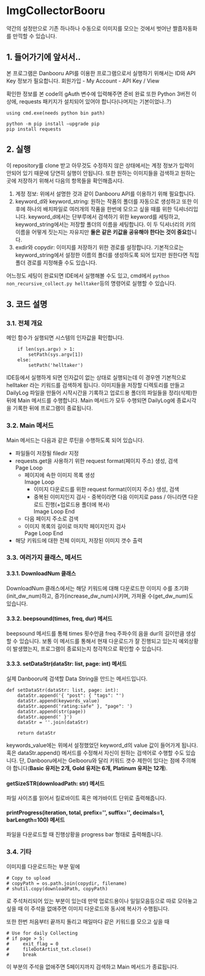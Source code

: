 # ImgCollectorBooru
약간의 설정만으로 기존 하나하나 수동으로 이미지를 모으는 것에서 벗어난 짤줍자동화를 만끽할 수 있습니다.

## 1. 들어가기에 앞서서..
본 프로그램은 Danbooru API를 이용한 프로그램으로서 실행하기 위해서는 ID와 API Key 정보가 필요합니다.
회원가입 - My Account - API Key / View

확인한 정보를 본 code의 gAuth 변수에 입력해주면 준비 완료
또한 Python 3버전 이상에, requests 패키지가 설치되어 있어야 합니다(나머지는 기본이었나..?)
```
using cmd.exe(needs python bin path)

python -m pip install –upgrade pip
pip install requests
```

## 2. 실행
이 repository를 clone 받고 아무것도 수정하지 않은 상태에서는 계정 정보가 입력이 안되어 있기 때문에 당연히 실행이 안됩니다.
또한 원하는 이미지들을 검색하고 원하는 곳에 저장하기 위해서 다음의 항목들을 확인해줍시다.

1.  계정 정보: 위에서 설명한 것과 같이 Danbooru API를 이용하기 위해 필요합니다.
2.  keyword_d와 keyword_string: 원하는 작품의 폴더를 자동으로 생성하고 또한 이후에 하나의 배치파일로 여러개의 작품을 한번에 모으고 싶을 때를 위한 딕셔너리입니다. keyword_d에서는 단부루에서 검색하기 위한 keyword를 세팅하고, keyword_string에서는 저장할 폴더의 이름을 세팅합니다. 이 두 딕셔너리의 키의 이름을 어떻게 짓는지는 자유지만 **둘은 같은 키값을 공유해야 한다는 것이 중요**합니다.
3.  exdir와 copydir: 이미지를 저장하기 위한 경로를 설정합니다. 기본적으로는 keyword_string에서 설정한 이름의 폴더를 생성하도록 되어 있지만 원한다면 직접 폴더 경로를 지정해줄 수도 있습니다.

어느정도 세팅이 완료되면 IDE에서 실행해볼 수도 있고, cmd에서 `python non_recursive_collect.py helltaker`등의 명령어로 실행할 수 있습니다.

## 3. 코드 설명
### 3.1. 전체 개요
메인 함수가 실행되면 시스템의 인자값을 확인합니다.
```
    if len(sys.argv) > 1:
        setPath(sys.argv[1])
    else:
        setPath('helltaker')
```
IDE등에서 실행하게 되면 인자값이 없는 상태로 실행되는데 이 경우엔 기본적으로 helltaker 라는 키워드를 검색하게 됩니다.
이미지들을 저장할 디렉토리를 만들고 DailyLog 파일을 만들어 시작시간을 기록하고 업로드용 폴더의 파일들을 정리(삭제)한 뒤에 Main 메서드를 수행합니다.
Main 메서드가 모두 수행되면 DailyLog에 종료시각을 기록한 뒤에 프로그램이 종료됩니다.

### 3.2. Main 메서드
Main 메서드는 다음과 같은 루틴을 수행하도록 되어 있습니다.

-  파일들이 저장될 filedir 지정<br>
-  requests.get을 사용하기 위한 request format(페이지 주소) 생성, 검색<br>
Page Loop<br>
    -  페이지에 속한 이미지 목록 생성<br>
Image Loop<br>
        -  이미지 다운로드를 위한 request format(이미지 주소) 생성, 검색<br>
        -  중복된 이미지인지 검사 - 중복이라면 다음 이미지로 pass / 아니라면 다운로드 진행(+업로드용 폴더에 복사)<br>
Image Loop End<br>
    -  다음 페이지 주소로 검색<br>
    -  이미지 목록의 길이로 마지막 페이지인지 검사<br>
Page Loop End<br>
-  해당 키워드에 대한 전체 이미지, 저장된 이미지 갯수 출력

### 3.3. 여러가지 클래스, 메서드
#### 3.3.1. DownloadNum 클래스
DownloadNum 클래스에서는 해당 키워드에 대해 다운로드한 이미지 수를 초기화(init_dw_num)하고, 증가(increase_dw_num)시키며, 가져올 수(get_dw_num)도 있습니다.

#### 3.3.2. beepsound(times, freq, dur) 메서드
beepsound 메서드를 통해 times 횟수만큼 freq 주파수의 음을 dur의 길이만큼 생성할 수 있습니다. 보통 이 메서드를 통해서 현재 다운로드가 잘 진행되고 있는지 예외상황이 발생했는지, 프로그램이 종료되는지 청각적으로 확인할 수 있습니다.

#### 3.3.3. setDataStr(dataStr: list, page: int) 메서드
실제 Danbooru에 검색할 Data String을 만드는 메서드입니다.
```
def setDataStr(dataStr: list, page: int):
    dataStr.append('{ "post": { "tags": "')
    dataStr.append(keywords_value)
    dataStr.append('rating:safe" }, "page": ')
    dataStr.append(str(page))
    dataStr.append(' }')
    dataStr = ''.join(dataStr)

    return dataStr
```
keywords_value에는 위에서 설정했었던 keyword_d의 value 값이 들어가게 됩니다. 혹은 dataStr.append() 메서드를 수정해서 자신이 원하는 검색어로 수행할 수도 있습니다. 단, Danbooru에서는 Gelbooru와 달리 키워드 갯수 제한이 있다는 점에 주의해야 합니다(**Basic 유저는 2개, Gold 유저는 6개, Platinum 유저는 12개**).

#### getSizeSTR(downloadPath: str) 메서드
파일 사이즈를 읽어서 킬로바이트 혹은 메가바이트 단위로 출력해줍니다.

#### printProgress(iteration, total, prefix='', suffix='', decimals=1, barLength=100) 메서드
파일을 다운로드할 때 진행상황을 progress bar 형태로 출력해줍니다.

### 3.4. 기타
이미지를 다운로드하는 부분 밑에
```
# Copy to upload
# copyPath = os.path.join(copydir, filename)
# shutil.copy(downloadPath, copyPath)
```
로 주석처리되어 있는 부분이 있는데 만약 업로드용이나 일일모음등으로 따로 모아놓고 싶을 때 이 주석을 없애주면 이미지 다운로드와 동시에 복사가 수행됩니다.

또한 한번 처음부터 끝까지 돌리고 매일마다 같은 키워드를 모으고 싶을 때
```
# Use for daily Collecting
# if page > 5:
#     exit_flag = 0
#     fileDotArtist_txt.close()
#     break
```
이 부분의 주석을 없애주면 5페이지까지 검색하고 Main 메서드가 종료됩니다.
